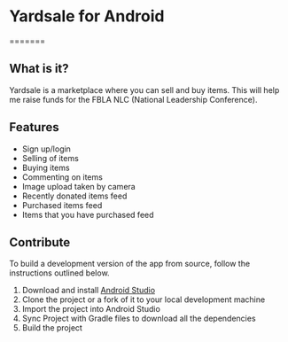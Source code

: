 # Yardsale for Android
=======

## What is it?

Yardsale is a marketplace where you can sell and buy items. This will help me raise funds for the FBLA NLC (National Leadership Conference).

## Features
- Sign up/login
- Selling of items
- Buying items
- Commenting on items
- Image upload taken by camera
- Recently donated items feed
- Purchased items feed
- Items that you have purchased feed

## Contribute 
To build a development version of the app from source, follow the instructions outlined below. 

1. Download and install [Android Studio](http://developer.android.com/sdk/index.html)
2. Clone the project or a fork of it to your local development machine
3. Import the project into Android Studio
4. Sync Project with Gradle files to download all the dependencies
10. Build the project
